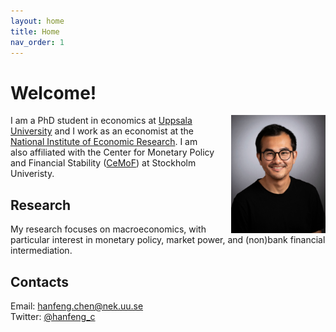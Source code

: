 ```yaml
---
layout: home
title: Home 
nav_order: 1
---
```


# Welcome!
<img src="/assets/images/w5_g_pNa.jpeg" align="right" alt="Profile picture" class="inline" style="width:30%;padding-left:5%;">


I am a PhD student in economics at [Uppsala University](https://www.nek.uu.se/?languageId=1) and I work as an economist at the [National Institute of Economic Research](https://www.konj.se/english.html). I am also affiliated with the Center for Monetary Policy and Financial Stability ([CeMoF](https://www.su.se/center-for-monetary-policy-and-financial-stability/)) at Stockholm Univeristy.


## Research
My research focuses on macroeconomics, with particular interest in monetary policy, market power, and (non)bank financial intermediation. 

## Contacts
Email: [hanfeng.chen@nek.uu.se](mailto:hanfeng.chen@nek.uu.se) <br />
Twitter: [@hanfeng_c](https://twitter.com/hanfeng_c)


